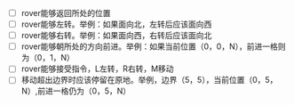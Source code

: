  - [ ] rover能够返回所处的位置
 - [ ] rover能够左转。举例：如果面向北，左转后应该面向西
 - [ ] rover能够右转。举例：如果面向西，右转后应该面向北
 - [ ] rover能够朝所处的方向前进。举例：如果当前位置（0，0，N），前进一格则为（0，1，N）
 - [ ] rover能够接受指令，L左转，R右转，M移动
 - [ ] 移动超出边界时应该停留在原地。举例，边界（5，5），当前位置（0，5，N）,前进一格仍为（0，5，N）